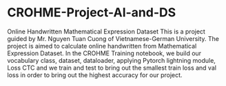 # CROHME-Project-AI-and-DS

Online Handwritten Mathematical Expression Dataset 
This is a project guided by Mr. Nguyen Tuan Cuong of Vietnamese-German University. The project is aimed to calculate online handwritten from Mathematical Expression Dataset. In the CROHME Training notebook, we build our vocabulary class, dataset, dataloader, applying Pytorch lightning module, Loss CTC and we train and test to bring out the smallest train loss and val loss in order to bring out the highest accuracy for our project.
